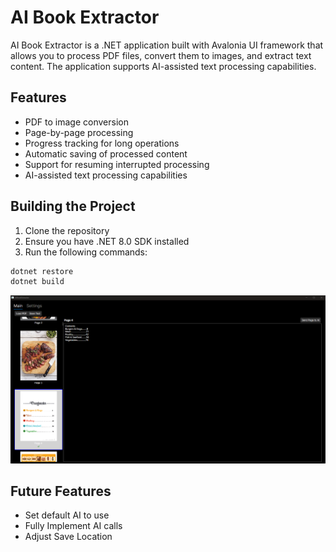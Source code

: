 # AI Book Extractor

AI Book Extractor is a .NET application built with Avalonia UI framework that allows you to process PDF files, convert them to images, and extract text content. The application supports AI-assisted text processing capabilities.

## Features

- PDF to image conversion
- Page-by-page processing
- Progress tracking for long operations
- Automatic saving of processed content
- Support for resuming interrupted processing
- AI-assisted text processing capabilities

## Building the Project

1. Clone the repository
2. Ensure you have .NET 8.0 SDK installed
3. Run the following commands:

```bash
dotnet restore
dotnet build
```

![Book Extractor Preview](AIBookExtractor_preview.png "Book Extractor Preview")

## Future Features
- Set default AI to use
- Fully Implement AI calls
- Adjust Save Location